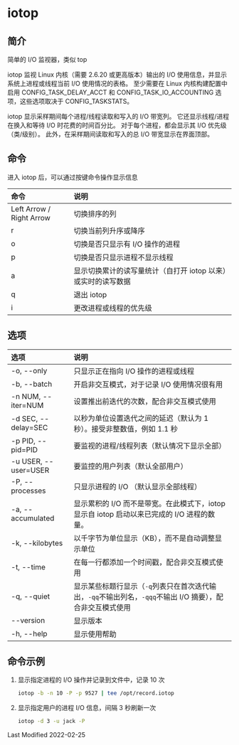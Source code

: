 # iotop

## 简介

简单的 I/O 监视器，类似 top

iotop 监视 Linux 内核（需要 2.6.20 或更高版本）输出的 I/O 使用信息，并显示系统上进程或线程当前 I/O 使用情况的表格。 至少需要在 Linux 内核构建配置中启用 CONFIG_TASK_DELAY_ACCT 和 CONFIG_TASK_IO_ACCOUNTING 选项，这些选项取决于 CONFIG_TASKSTATS。

iotop 显示采样期间每个进程/线程读取和写入的 I/O 带宽列。 它还显示线程/进程在换入和等待 I/O 时花费的时间百分比。 对于每个进程，都会显示其 I/O 优先级（类/级别）。 此外，在采样期间读取和写入的总 I/O 带宽显示在界面顶部。

## 命令

进入 iotop 后，可以通过按键命令操作显示信息

<style>
table th:first-of-type {
    width: 28%;
}
</style>

| 命令                     | 说明                                                          |
| :----------------------- | :------------------------------------------------------------ |
| Left Arrow / Right Arrow | 切换排序的列                                                  |
| r                        | 切换当前列升序或降序                                          |
| o                        | 切换是否只显示有 I/O 操作的进程                               |
| p                        | 切换是否只显示进程不显示线程                                  |
| a                        | 显示切换累计的读写量统计（自打开 iotop 以来）或实时的读写数据 |
| q                        | 退出 iotop                                                    |
| i                        | 更改进程或线程的优先级                                        |

## 选项

| 选项                 | 说明                                                                                                       |
| :------------------- | :--------------------------------------------------------------------------------------------------------- |
| -o, --only           | 只显示正在指向 I/O 操作的进程或线程                                                                        |
| -b, --batch          | 开启非交互模式，对于记录 I/O 使用情况很有用                                                                |
| -n NUM, --iter=NUM   | 设置推出前迭代的次数，配合非交互模式使用                                                                   |
| -d SEC, --delay=SEC  | 以秒为单位设置迭代之间的延迟（默认为 1 秒）。接受非整数值，例如 1.1 秒                                     |
| -p PID, --pid=PID    | 要监视的进程/线程列表（默认情况下显示全部）                                                                |
| -u USER, --user=USER | 要监控的用户列表（默认全部用户）                                                                           |
| -P, --processes      | 只显示进程的 I/O （默认显示全部线程）                                                                      |
| -a, --accumulated    | 显示累积的 I/O 而不是带宽。在此模式下，iotop 显示自 iotop 启动以来已完成的 I/O 进程的数量。                |
| -k, --kilobytes      | 以千字节为单位显示（KB），而不是自动调整显示单位                                                           |
| -t, --time           | 在每一行都添加一个时间戳，配合非交互模式使用                                                               |
| -q, --quiet          | 显示某些标题行显示（`-q`列表只在首次迭代输出，`-qq`不输出列名，`-qqq`不输出 I/O 摘要），配合非交互模式使用 |
| --version            | 显示版本                                                                                                   |
| -h, --help           | 显示使用帮助                                                                                               |

## 命令示例

1. 显示指定进程的 I/O 操作并记录到文件中，记录 10 次

   ```bash
   iotop -b -n 10 -P -p 9527 | tee /opt/record.iotop
   ```

2. 显示指定用户的进程 I/O 信息，间隔 3 秒刷新一次

   ```bash
   iotop -d 3 -u jack -P
   ```

Last Modified 2022-02-25
